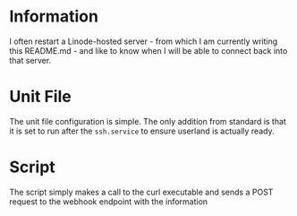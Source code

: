 # Information

I often restart a Linode-hosted server - from which I am currently writing this README.md - and like to know when I will be able to connect back into that server.

# Unit File
The unit file configuration is simple. The only addition from standard is that it is set to run after the `ssh.service` to ensure userland is actually ready.

# Script
The script simply makes a call to the curl executable and sends a POST request to the webhook endpoint with the information
